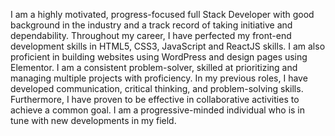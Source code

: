 I am a highly motivated, progress-focused full Stack Developer with good background in the industry and a track record of taking initiative and dependability. Throughout my career, I have perfected my front-end development skills in HTML5, CSS3, JavaScript and ReactJS skills. I am also proficient in building websites using WordPress and design pages using Elementor. I am a consistent problem-solver, skilled at prioritizing and managing multiple projects with proficiency. In my previous roles, I have developed communication, critical thinking, and problem-solving skills. Furthermore, I have proven to be effective in collaborative activities to achieve a common goal. I am a progressive-minded individual who is in tune with new developments in my field. 
